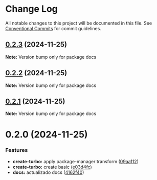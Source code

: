 # Change Log

All notable changes to this project will be documented in this file.
See [Conventional Commits](https://conventionalcommits.org) for commit guidelines.

## [0.2.3](https://github.com/Unodecopas/my-turborepo/compare/docs@0.2.2...docs@0.2.3) (2024-11-25)

**Note:** Version bump only for package docs

## [0.2.2](https://github.com/Unodecopas/my-turborepo/compare/docs@0.2.1...docs@0.2.2) (2024-11-25)

**Note:** Version bump only for package docs

## [0.2.1](https://github.com/Unodecopas/my-turborepo/compare/docs@0.2.0...docs@0.2.1) (2024-11-25)

**Note:** Version bump only for package docs

# 0.2.0 (2024-11-25)

### Features

- **create-turbo:** apply package-manager transform ([09aa112](https://github.com/Unodecopas/my-turborepo/commit/09aa112bed53eba4986d82c2bd92e90d282e203d))
- **create-turbo:** create basic ([e03d4fc](https://github.com/Unodecopas/my-turborepo/commit/e03d4fc37c871189c4339882c6b690b0eae1a322))
- **docs:** actualizado docs ([4162f40](https://github.com/Unodecopas/my-turborepo/commit/4162f40ab5b4635d58e1a5a7531ad245a0f4f443))
